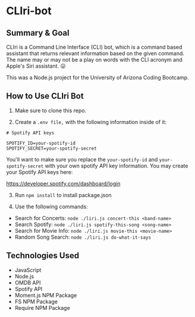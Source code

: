 # CLIri-bot
## Summary & Goal

CLIri is a Command Line Interface (CLI) bot, which is a command based assistant that returns relevant information based on the given command. The name may or may not be a play on words with the CLI acronym and Apple's Siri assistant. :stuck_out_tongue:

This was a Node.js project for the University of Arizona Coding Bootcamp.

## How to Use CLIri Bot

1. Make sure to clone this repo.

2. Create a `.env file,` with the following information inside of it:
```
# Spotify API keys

SPOTIFY_ID=your-spotify-id
SPOTIFY_SECRET=your-spotify-secret

```

You'll want to make sure you replace the `your-spotify-id` and `your-spotify-secret` with your own spotify API key information. You may create your Spotify API keys here:

https://developer.spotify.com/dashboard/login


3. Run `npm install` to install package.json

4. Use the following commands:

- Search for Concerts: `node ./liri.js concert-this <band-name>`
- Search Spotify: `node ./liri.js spotify-this-song <song-name>`
- Search for Movie Info: `node ./liri.js movie-this <movie-name>`
- Random Song Search: `node ./liri.js do-what-it-says`

## Technologies Used

- JavaScript
- Node.js
- OMDB API
- Spotify API
- Moment.js NPM Package
- FS NPM Package
- Require NPM Package